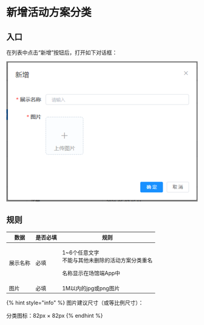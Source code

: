 # 新增活动方案分类

## 入口

在列表中点击“新增”按钮后，打开如下对话框：

![新增活动方案分类对话框](<../../../../.gitbook/assets/image (41).png>)

## 规则

| 数据   | 是否必填 | 规则                                                      |
| ---- | ---- | ------------------------------------------------------- |
| 展示名称 | 必填   | <p>1~6个任意文字<br>不能与其他未删除的活动方案分类重名</p><p>名称显示在场馆端App中</p> |
| 图片   | 必填   | 1M以内的jpg或png图片                                          |

{% hint style="info" %}
图片建议尺寸（或等比例尺寸）：

分类图标：82px × 82px
{% endhint %}

